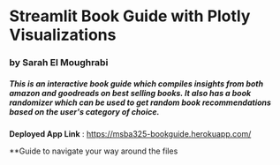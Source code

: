 # Streamlit Book Guide with Plotly Visualizations

### by Sarah El Moughrabi

##### This is an interactive book guide which compiles insights from both amazon and goodreads on best selling books. It also has a book randomizer which can be used to get random book recommendations based on the user's category of choice. 

**Deployed App Link** : https://msba325-bookguide.herokuapp.com/ 

**Guide to navigate your way around the files



